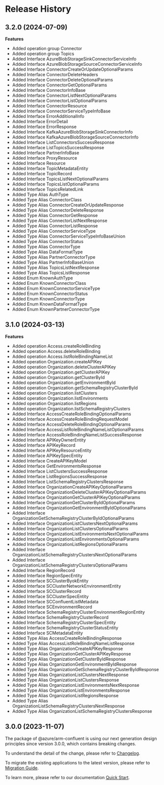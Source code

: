 # Release History
    
## 3.2.0 (2024-07-09)
    
**Features**

  - Added operation group Connector
  - Added operation group Topics
  - Added Interface AzureBlobStorageSinkConnectorServiceInfo
  - Added Interface AzureBlobStorageSourceConnectorServiceInfo
  - Added Interface ConnectorCreateOrUpdateOptionalParams
  - Added Interface ConnectorDeleteHeaders
  - Added Interface ConnectorDeleteOptionalParams
  - Added Interface ConnectorGetOptionalParams
  - Added Interface ConnectorInfoBase
  - Added Interface ConnectorListNextOptionalParams
  - Added Interface ConnectorListOptionalParams
  - Added Interface ConnectorResource
  - Added Interface ConnectorServiceTypeInfoBase
  - Added Interface ErrorAdditionalInfo
  - Added Interface ErrorDetail
  - Added Interface ErrorResponse
  - Added Interface KafkaAzureBlobStorageSinkConnectorInfo
  - Added Interface KafkaAzureBlobStorageSourceConnectorInfo
  - Added Interface ListConnectorsSuccessResponse
  - Added Interface ListTopicsSuccessResponse
  - Added Interface PartnerInfoBase
  - Added Interface ProxyResource
  - Added Interface Resource
  - Added Interface TopicMetadataEntity
  - Added Interface TopicRecord
  - Added Interface TopicsListNextOptionalParams
  - Added Interface TopicsListOptionalParams
  - Added Interface TopicsRelatedLink
  - Added Type Alias AuthType
  - Added Type Alias ConnectorClass
  - Added Type Alias ConnectorCreateOrUpdateResponse
  - Added Type Alias ConnectorDeleteResponse
  - Added Type Alias ConnectorGetResponse
  - Added Type Alias ConnectorListNextResponse
  - Added Type Alias ConnectorListResponse
  - Added Type Alias ConnectorServiceType
  - Added Type Alias ConnectorServiceTypeInfoBaseUnion
  - Added Type Alias ConnectorStatus
  - Added Type Alias ConnectorType
  - Added Type Alias DataFormatType
  - Added Type Alias PartnerConnectorType
  - Added Type Alias PartnerInfoBaseUnion
  - Added Type Alias TopicsListNextResponse
  - Added Type Alias TopicsListResponse
  - Added Enum KnownAuthType
  - Added Enum KnownConnectorClass
  - Added Enum KnownConnectorServiceType
  - Added Enum KnownConnectorStatus
  - Added Enum KnownConnectorType
  - Added Enum KnownDataFormatType
  - Added Enum KnownPartnerConnectorType
    
    
## 3.1.0 (2024-03-13)
    
**Features**

  - Added operation Access.createRoleBinding
  - Added operation Access.deleteRoleBinding
  - Added operation Access.listRoleBindingNameList
  - Added operation Organization.createAPIKey
  - Added operation Organization.deleteClusterAPIKey
  - Added operation Organization.getClusterAPIKey
  - Added operation Organization.getClusterById
  - Added operation Organization.getEnvironmentById
  - Added operation Organization.getSchemaRegistryClusterById
  - Added operation Organization.listClusters
  - Added operation Organization.listEnvironments
  - Added operation Organization.listRegions
  - Added operation Organization.listSchemaRegistryClusters
  - Added Interface AccessCreateRoleBindingOptionalParams
  - Added Interface AccessCreateRoleBindingRequestModel
  - Added Interface AccessDeleteRoleBindingOptionalParams
  - Added Interface AccessListRoleBindingNameListOptionalParams
  - Added Interface AccessRoleBindingNameListSuccessResponse
  - Added Interface APIKeyOwnerEntity
  - Added Interface APIKeyRecord
  - Added Interface APIKeyResourceEntity
  - Added Interface APIKeySpecEntity
  - Added Interface CreateAPIKeyModel
  - Added Interface GetEnvironmentsResponse
  - Added Interface ListClustersSuccessResponse
  - Added Interface ListRegionsSuccessResponse
  - Added Interface ListSchemaRegistryClustersResponse
  - Added Interface OrganizationCreateAPIKeyOptionalParams
  - Added Interface OrganizationDeleteClusterAPIKeyOptionalParams
  - Added Interface OrganizationGetClusterAPIKeyOptionalParams
  - Added Interface OrganizationGetClusterByIdOptionalParams
  - Added Interface OrganizationGetEnvironmentByIdOptionalParams
  - Added Interface OrganizationGetSchemaRegistryClusterByIdOptionalParams
  - Added Interface OrganizationListClustersNextOptionalParams
  - Added Interface OrganizationListClustersOptionalParams
  - Added Interface OrganizationListEnvironmentsNextOptionalParams
  - Added Interface OrganizationListEnvironmentsOptionalParams
  - Added Interface OrganizationListRegionsOptionalParams
  - Added Interface OrganizationListSchemaRegistryClustersNextOptionalParams
  - Added Interface OrganizationListSchemaRegistryClustersOptionalParams
  - Added Interface RegionRecord
  - Added Interface RegionSpecEntity
  - Added Interface SCClusterByokEntity
  - Added Interface SCClusterNetworkEnvironmentEntity
  - Added Interface SCClusterRecord
  - Added Interface SCClusterSpecEntity
  - Added Interface SCConfluentListMetadata
  - Added Interface SCEnvironmentRecord
  - Added Interface SchemaRegistryClusterEnvironmentRegionEntity
  - Added Interface SchemaRegistryClusterRecord
  - Added Interface SchemaRegistryClusterSpecEntity
  - Added Interface SchemaRegistryClusterStatusEntity
  - Added Interface SCMetadataEntity
  - Added Type Alias AccessCreateRoleBindingResponse
  - Added Type Alias AccessListRoleBindingNameListResponse
  - Added Type Alias OrganizationCreateAPIKeyResponse
  - Added Type Alias OrganizationGetClusterAPIKeyResponse
  - Added Type Alias OrganizationGetClusterByIdResponse
  - Added Type Alias OrganizationGetEnvironmentByIdResponse
  - Added Type Alias OrganizationGetSchemaRegistryClusterByIdResponse
  - Added Type Alias OrganizationListClustersNextResponse
  - Added Type Alias OrganizationListClustersResponse
  - Added Type Alias OrganizationListEnvironmentsNextResponse
  - Added Type Alias OrganizationListEnvironmentsResponse
  - Added Type Alias OrganizationListRegionsResponse
  - Added Type Alias OrganizationListSchemaRegistryClustersNextResponse
  - Added Type Alias OrganizationListSchemaRegistryClustersResponse
    
    
## 3.0.0 (2023-11-07)

The package of @azure/arm-confluent is using our next generation design principles since version 3.0.0, which contains breaking changes.

To understand the detail of the change, please refer to [Changelog](https://aka.ms/azsdk/js/mgmt/quickstart).

To migrate the existing applications to the latest version, please refer to [Migration Guide](https://aka.ms/js-track2-migration-guide).

To learn more, please refer to our documentation [Quick Start](https://aka.ms/azsdk/js/mgmt/quickstart ).
